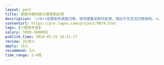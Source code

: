 ```yaml
---                
layout: post       
title: 调查问卷的统计报表和反馈           
description: '</br>定期发布调查问卷，填写搜集会即时反馈，类似于交互式问卷游戏。</br>每道题后面类似于性格测试一样的反馈，反馈不仅仅是文字还有图表和图像。</br>所有问卷可以形成一份统计报告。</br>可以编辑统计报告，加入分析和说明。</br>统计报告可以发回给填写者。</br>对填写者的定期跟踪互动。</br>有问卷社区可以让填写者在上面和其他填写者交流。</br>'     
contenturl: https://pro.lagou.com/project/8074.html      
tags: [小程序开发]            
salary: 5000-10000元          
publish_time: 2018-05-25 10:31:17         
review: 1530人                   
apply: 15人                   
recommend: 5人                   
time_range: 2-4周              
---                 
```

